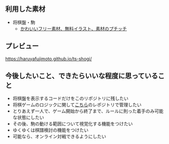 ## 利用した素材

- 将棋盤・駒
    - [かわいいフリー素材、無料イラスト、素材のプチッチ](http://putiya.com/index.html)

## プレビュー

https://haruyafujimoto.github.io/ts-shogi/


## 今後したいこと、できたらいいな程度に思っていること

- 将棋盤を表示するコードだけをこのリポジトリに残したい
- 将棋ゲームのロジックに関して[こちら](https://github.com/node-shogi-engine/shogi-board-game-engine)のレポジトリで管理したい
- とりあえず一人で、ゲーム開始から終了まで、ルールに則った着手のみ可能な状態にしたい
- その後、駒の動ける範囲について視覚化する機能をつけたい
- ゆくゆくは棋譜検討の機能をつけたい
- 可能なら、オンライン対戦できるようにしたい
